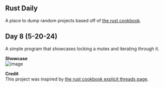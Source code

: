 ## Rust Daily
A place to dump random projects based off of [the rust cookbook](https://rust-lang-nursery.github.io/rust-cookbook/).  

## Day 8 (5-20-24)
A simple program that showcases locking a mutex and iterating through it. 

**Showcase**  
![image](https://github.com/sstock2005/rust-daily/assets/144393153/b76533da-787d-41e3-81bd-ef00065f997e)


**Credit**  
This project was inspired by [the rust cookbook explicit threads page](https://rust-lang-nursery.github.io/rust-cookbook/concurrency/threads.html#maintain-global-mutable-state).
